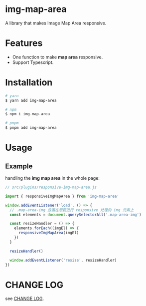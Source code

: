 # img-map-area

A library that makes Image Map Area responsive.

# Features

- One function to make **map area** responsive.
- Support Typescript.

# Installation

```bash
# yarn
$ yarn add img-map-area

# npm
$ npm i img-map-area

# pnpm
$ pnpm add img-map-area
```

# Usage

## Example

handling the **img map area** in the whole page:

```js
// src/plugins/responsive-img-map-area.js

import { responsiveImgMapArea } from 'img-map-area'

window.addEventListener('load', () => {
  // .map-area-img 放置在想要进行 responsive 处理的 img 元素上
  const elements = document.querySelectorAll('.map-area-img')

  const resizeHandler = () => {
    elements.forEach((imgEl) => {
      responsiveImgMapArea(imgEl)
    })
  }

  resizeHandler()

  window.addEventListener('resize', resizeHandler)
})
```

# CHANGE LOG

see <a href="./CHANGELOG.md">CHANGE LOG</a>.
